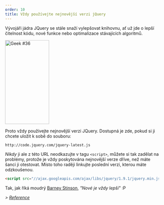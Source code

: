 ```yaml
---
order: 10
title: Vždy používejte nejnovější verzi jQuery
---
```


Vývojáři jádra JQuery se stále snaží vylepšovat knihovnu, ať už jde o lepší čitelnost kódu, nové funkce nebo optimalizace stávajících algoritmů.

<div class="img-right">
  <img id="geek-36" class="icos-geek" src="https://browserdiet.com/en/assets/img/36.png" alt="Geek #36" width="144" height="275" />
</div>

Proto vždy používejte nejnovější verzi JQuery. Dostupná je zde, pokud si ji chcete uložit k sobě do souboru:

```html
http://code.jquery.com/jquery-latest.js
```

_Nikdy_ ji ale z této URL neodkazujte v tagu `<script>`, můžete si tak zadělat na problémy, protože je vždy poskytována nejnovější verze
dříve, než máte šanci ji otestovat. Místo toho raději linkujte poslední verzi, kterou máte odzkoušenou.

```html
<script src="//ajax.googleapis.com/ajax/libs/jquery/1.9.1/jquery.min.js"></script>
```

Tak, jak říká moudrý [Barney Stinson](/img/new-is-always-better.gif), *"Nové je vždy lepší"* :P

*> [Reference](https://github.com/zenorocha/browser-diet/wiki/References#always-use-the-latest-version-of-jquery)*
